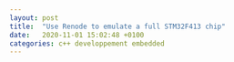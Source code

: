 ```yaml
---
layout: post
title:  "Use Renode to emulate a full STM32F413 chip"
date:   2020-11-01 15:02:48 +0100
categories: c++ developpement embedded
---
```


